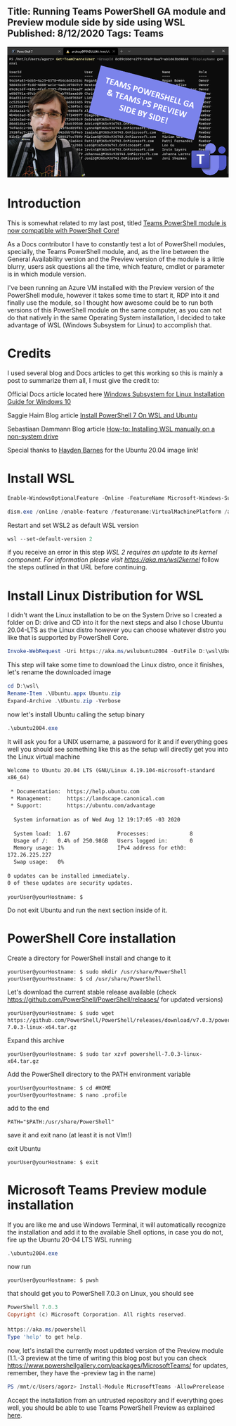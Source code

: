 Title: Running Teams PowerShell GA module and Preview module side by side using WSL
Published: 8/12/2020
Tags: Teams
---
![introimage](/images/TeamsWSL.png)

# Introduction

This is somewhat related to my last post, titled [Teams PowerShell module is now compatible with PowerShell Core!](https://get-itips.capazero.net/posts/teams-ps-for-pscore)

As a Docs contributor I have to constantly test a lot of PowerShell modules, specially, the Teams PowerShell module, and, as the line between the General Availability version and the Preview version of the module is a little blurry, users ask questions all the time, which feature, cmdlet or parameter is in which module version.

I've been running an Azure VM installed with the Preview version of the PowerShell module, however it takes some time to start it, RDP into it and finally use the module, so I thought how awesome could be to run both versions of this PowerShell module on the same computer, as you can not do that natively in the same Operating System installation, I decided to take advantage of WSL (Windows Subsystem for Linux) to accomplish that.

# Credits

I used several blog and Docs articles to get this working so this is mainly a post to summarize them all, I must give the credit to:

Official Docs article located here [Windows Subsystem for Linux Installation Guide for Windows 10](https://docs.microsoft.com/en-us/windows/wsl/install-win10)

Saggie Haim Blog article [Install PowerShell 7 On WSL and Ubuntu](https://www.saggiehaim.net/powershell/install-powershell-7-on-wsl-and-ubuntu/)

Sebastiaan Dammann Blog article [How-to: Installing WSL manually on a non-system drive](https://damsteen.nl/blog/2018/08/29/installing-wsl-manually-on-non-system-drive)

Special thanks to [Hayden Barnes](https://twitter.com/unixterminal) for the Ubuntu 20.04 image link!

# Install WSL

```powershell
Enable-WindowsOptionalFeature -Online -FeatureName Microsoft-Windows-Subsystem-Linux
```

```powershell
dism.exe /online /enable-feature /featurename:VirtualMachinePlatform /all /norestart
```
Restart and set WSL2 as default WSL version

```powershell
wsl --set-default-version 2
```

if you receive an error in this step _WSL 2 requires an update to its kernel component. For information please visit https://aka.ms/wsl2kernel_ follow the steps outlined in that URL before continuing.

# Install Linux Distribution for WSL

I didn't want the Linux installation to be on the System Drive so I created a folder on D: drive and CD into it for the next steps and also I chose Ubuntu 20.04-LTS as the Linux distro however you can choose whatever distro you like that is supported by PowerShell Core.

```powershell
Invoke-WebRequest -Uri https://aka.ms/wslubuntu2004 -OutFile D:\wsl\Ubuntu.appx -UseBasicParsing
```

This step will take some time to download the Linux distro, once it finishes, let's rename the downloaded image

```powershell
cd D:\wsl\
Rename-Item .\Ubuntu.appx Ubuntu.zip
Expand-Archive .\Ubuntu.zip -Verbose
```

now let's install Ubuntu calling the setup binary

```powershell
.\ubuntu2004.exe
```

It will ask  you for a UNIX username, a password for it and if everything goes well you should see something like this as the setup will directly get you into the Linux virtual machine

```
Welcome to Ubuntu 20.04 LTS (GNU/Linux 4.19.104-microsoft-standard x86_64)

 * Documentation:  https://help.ubuntu.com
 * Management:     https://landscape.canonical.com
 * Support:        https://ubuntu.com/advantage

  System information as of Wed Aug 12 19:17:05 -03 2020

  System load:  1.67               Processes:             8
  Usage of /:   0.4% of 250.98GB   Users logged in:       0
  Memory usage: 1%                 IPv4 address for eth0: 172.26.225.227
  Swap usage:   0%

0 updates can be installed immediately.
0 of these updates are security updates.

yourUser@yourHostname: $
```

Do not exit Ubuntu and run the next section inside of it.

# PowerShell Core installation

Create a directory for PowerShell install and change to it
```
yourUser@yourHostname: $ sudo mkdir /usr/share/PowerShell
yourUser@yourHostname: $ cd /usr/share/PowerShell
```

Let's download the current stable release available (check https://github.com/PowerShell/PowerShell/releases/ for updated versions)

```
yourUser@yourHostname: $ sudo wget https://github.com/PowerShell/PowerShell/releases/download/v7.0.3/powershell-7.0.3-linux-x64.tar.gz
```

Expand this archive

```
yourUser@yourHostname: $ sudo tar xzvf powershell-7.0.3-linux-x64.tar.gz
```

Add the PowerShell directory to the PATH environment variable 
```
yourUser@yourHostname: $ cd #HOME
yourUser@yourHostname: $ nano .profile
```
add to the end
```
PATH="$PATH:/usr/share/PowerShell"
```
save it and exit nano (at least it is not VIm!)

exit Ubuntu

```
yourUser@yourHostname: $ exit
```

# Microsoft Teams Preview module installation 

If you are like me and use Windows Terminal, it will automatically recognize the installation and add it to the available Shell options, in case you do not, fire up the Ubuntu 20-04 LTS WSL running 

```powershell
.\ubuntu2004.exe
```

now run

```
yourUser@yourHostname: $ pwsh
```

that should get you to PowerShell 7.0.3 on Linux, you should see

```powershell
PowerShell 7.0.3
Copyright (c) Microsoft Corporation. All rights reserved.

https://aka.ms/powershell
Type 'help' to get help.
```

now, let's install the currently most updated version of the Preview module (1.1.-3 preview at the time of writing this blog post but you can check https://www.powershellgallery.com/packages/MicrosoftTeams/ for updates, remember, they have the -preview tag in the name)

```powershell
PS /mnt/c/Users/agorz> Install-Module MicrosoftTeams -AllowPrerelease -RequiredVersion 1.1.3-preview
```

Accept the installation from an untrusted repository and if everything goes well, you should be able to use Teams PowerShell Preview as explained [here](https://get-itips.capazero.net/posts/teams-ps-for-pscore).


